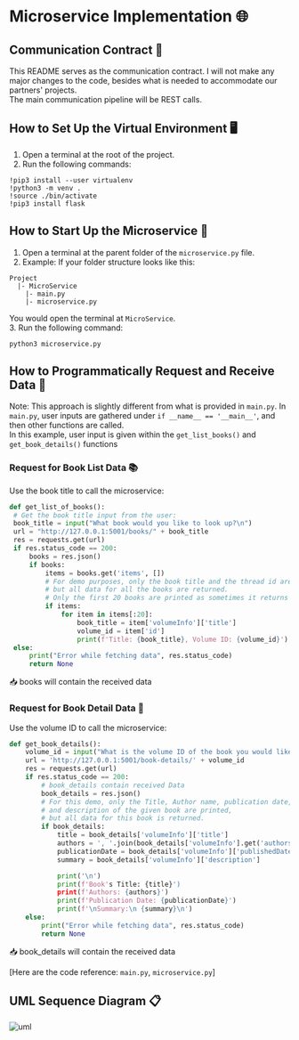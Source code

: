 # Microservice Implementation 🌐

## Communication Contract 📜
This README serves as the communication contract. I will not make any major changes to the code, besides what is needed to accommodate our partners' projects.\
The main communication pipeline will be REST calls.

## How to Set Up the Virtual Environment 🖥️
1. Open a terminal at the root of the project.
2. Run the following commands:
```
!pip3 install --user virtualenv
!python3 -m venv .
!source ./bin/activate
!pip3 install flask
```

## How to Start Up the Microservice 🚀
1. Open a terminal at the parent folder of the `microservice.py` file.
2. Example: If your folder structure looks like this:
```
Project
  |- MicroService
    |- main.py
    |- microservice.py
```
You would open the terminal at `MicroService`. \
3. Run the following command: 
```
python3 microservice.py
```

## How to Programmatically Request and Receive Data 🔄
Note: This approach is slightly different from what is provided in `main.py`.
In `main.py`, user inputs are gathered under `if __name__ == '__main__'`, and then other functions are called.\
In this example, user input is given within the `get_list_books()` and `get_book_details()` functions

### Request for Book List Data 📚
Use the book title to call the microservice:
```python
def get_list_of_books():
 # Get the book title input from the user: 
 book_title = input("What book would you like to look up?\n")
 url = "http://127.0.0.1:5001/books/" + book_title
 res = requests.get(url)
 if res.status_code == 200:
     books = res.json()
     if books:
         items = books.get('items', [])
         # For demo purposes, only the book title and the thread id are printed,
         # but all data for all the books are returned.
         # Only the first 20 books are printed as sometimes it returns many books.
         if items:
             for item in items[:20]:
                 book_title = item['volumeInfo']['title']
                 volume_id = item['id']
                 print(f'Title: {book_title}, Volume ID: {volume_id}')
 else: 
     print("Error while fetching data", res.status_code)
     return None
```
📥 books will contain the received data

### Request for Book Detail Data 📖
Use the volume ID to call the microservice:
```python
def get_book_details():
    volume_id = input("What is the volume ID of the book you would like to see more details about?\n")
    url = 'http://127.0.0.1:5001/book-details/' + volume_id
    res = requests.get(url)
    if res.status_code == 200:
        # book_details contain received Data 
        book_details = res.json()
        # For this demo, only the Title, Author name, publication date,
        # and description of the given book are printed,
        # but all data for this book is returned.
        if book_details:
            title = book_details['volumeInfo']['title']
            authors = ', '.join(book_details['volumeInfo'].get('authors', []))
            publicationDate = book_details['volumeInfo']['publishedDate']
            summary = book_details['volumeInfo']['description']

            print('\n')
            print(f'Book's Title: {title}')
            print(f'Authors: {authors}')
            print(f'Publication Date: {publicationDate}')
            print(f'\nSummary:\n {summary}\n')
    else:
        print("Error while fetching data", res.status_code)
        return None
```
📥 book_details will contain the received data

[Here are the code reference: `main.py`, `microservice.py`]

## UML Sequence Diagram 📋
![uml](https://github.com/jovw/cs361/assets/104602094/22cb25aa-baef-4778-a5f8-bcc3e1724463)
